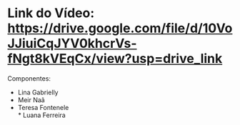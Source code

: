 # Link do Vídeo: https://drive.google.com/file/d/10VoJJiuiCqJYV0khcrVs-fNgt8kVEqCx/view?usp=drive_link

Componentes:
* Lina Gabrielly
* Meir Naã
* Teresa Fontenele  
* Luana Ferreira
